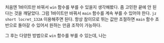 처음엔 1바이트만 바꿔서 `win` 함수를 부를 수 있을지 생각해봤다. 좀 고민한 끝에 안 된다는 것을 깨달았다.
그럼 1바이트만 바꿔서 `main` 함수를 계속 부를 수 있어야 한다.
`jz      short locret_132A`
이용해주면 된다. 항상 참이므로 뛰는 값만 조절하면 `main` 함수 초반으로 돌아갈 수 있어서 원하는 만큼 조작이 가능하다.

그 후는 다양한 방법으로 `win` 함수를 부를 수 있는데, 나는 